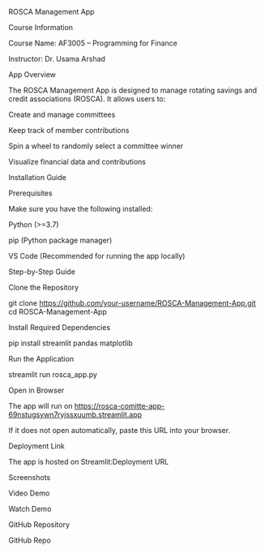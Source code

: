 ROSCA Management App

Course Information

Course Name: AF3005 – Programming for Finance

Instructor: Dr. Usama Arshad

App Overview

The ROSCA Management App is designed to manage rotating savings and credit associations (ROSCA). It allows users to:

Create and manage committees

Keep track of member contributions

Spin a wheel to randomly select a committee winner

Visualize financial data and contributions

Installation Guide

Prerequisites

Make sure you have the following installed:

Python (>=3.7)

pip (Python package manager)

VS Code (Recommended for running the app locally)

Step-by-Step Guide

Clone the Repository

git clone https://github.com/your-username/ROSCA-Management-App.git
cd ROSCA-Management-App

Install Required Dependencies

pip install streamlit pandas matplotlib

Run the Application

streamlit run rosca_app.py

Open in Browser

The app will run on https://rosca-comitte-app-69nstugsywn7ryjssxuumb.streamlit.app

If it does not open automatically, paste this URL into your browser.

Deployment Link

The app is hosted on Streamlit:Deployment URL

Screenshots



Video Demo

Watch Demo

GitHub Repository

GitHub Repo
